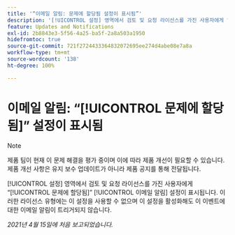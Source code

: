 ```yaml
---
title: '“이메일 알림: 문제에 할당됨 설정이 표시됨”'
description: '[!UICONTROL 설정] 영역에서 검토 및 요청 라이선스를 가진 사용자에게 “문제에 할당됨” 이메일 알림 설정이 표시됩니다. 이러한 라이선스 유형에는 이 설정을 사용할 수 없으며 이 설정을 활성화해도 이 이벤트에 대한 이메일 알림이 트리거되지 않습니다.'
feature: Updates and Notifications
exl-id: 2b8843e3-5f56-4a25-ba5f-2a8a503a1950
hidefromtoc: true
source-git-commit: 721f2724433364832072695ee274d4abe08e7a8a
workflow-type: tm+mt
source-wordcount: '138'
ht-degree: 100%

---
```


# 이메일 알림: “[!UICONTROL 문제에 할당됨]” 설정이 표시됨

<!--Article created by request-->

>[!NOTE]
>
>제품 팀이 현재 이 문제 해결을 평가 중이며 이에 따라 제품 개선이 필요할 수 있습니다. 제품 개선 사항은 유지 보수 업데이트가 아니라 제품 공지를 통해 전달됩니다.

[!UICONTROL 설정] 영역에서 검토 및 요청 라이선스를 가진 사용자에게 “[!UICONTROL 문제에 할당됨]” [!UICONTROL 이메일 알림] 설정이 표시됩니다. 이러한 라이선스 유형에는 이 설정을 사용할 수 없으며 이 설정을 활성화해도 이 이벤트에 대한 이메일 알림이 트리거되지 않습니다.

_2021년 4월 15일에 처음 보고되었습니다._
